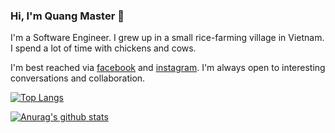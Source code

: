 ### Hi, I'm Quang Master 👋
I'm a Software Engineer. I grew up in a small rice-farming village in Vietnam. I spend a lot of time with chickens and cows.

I'm best reached via [facebook](https://www.facebook.com/m.tranminhquang) and [instagram](https://www.instagram.com/j2teamtmq). I'm always open to interesting conversations and collaboration.

[![Top Langs](https://github-readme-stats.vercel.app/api/top-langs/?username=tranminhquangg&layout=compact)](https://github.com/anuraghazra/github-readme-stats)

[![Anurag's github stats](https://github-readme-stats.vercel.app/api?username=tranminhquangg&show_icons=true)](https://github.com/melanieshi0120/github-readme-stats)
